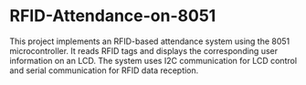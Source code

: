 # RFID-Attendance-on-8051
This project implements an RFID-based attendance system using the 8051 microcontroller. It reads RFID tags and displays the corresponding user information on an LCD. The system uses I2C communication for LCD control and serial communication for RFID data reception.
